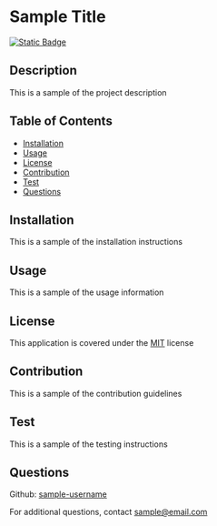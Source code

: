 # Sample Title
[![Static Badge](https://img.shields.io/badge/License-MIT-blue)](https://choosealicense.com/licenses/mit/)
## Description
This is a sample of the project description

## Table of Contents
- [Installation](#installation)
- [Usage](#usage)
- [License](#license)
- [Contribution](#contribution)
- [Test](#test)
- [Questions](#questions)

## Installation
This is a sample of the installation instructions

## Usage
This is a sample of the usage information

## License
This application is covered under the [MIT](https://choosealicense.com/licenses/mit/) license

## Contribution
This is a sample of the contribution guidelines

## Test
This is a sample of the testing instructions

## Questions
Github: [sample-username](https://github.com/sample-username)

For additional questions, contact sample@email.com
